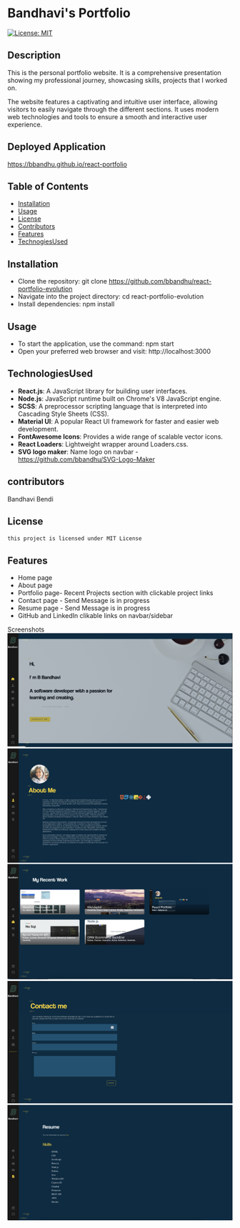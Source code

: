 # Bandhavi's Portfolio
[![License: MIT](https://img.shields.io/badge/License-MIT-yellow.svg)](https://opensource.org/licenses/MIT)

## Description

This is the personal portfolio website. It is a comprehensive presentation showing my professional journey, showcasing  skills, projects that I worked on.

The website features a captivating and intuitive user interface, allowing visitors to easily navigate through the different sections. It uses modern web technologies and tools to ensure a smooth and interactive user experience.

## Deployed Application
https://bbandhu.github.io/react-portfolio

## Table of Contents

- [Installation](#installation)
- [Usage](#usage)
- [License](#license)
- [Contributors](#contributors)
- [Features](#features)
- [TechnogiesUsed](#TechnologiesUsed)

## Installation

* Clone the repository: git clone https://github.com/bbandhu/react-portfolio-evolution
* Navigate into the project directory: cd react-portfolio-evolution
* Install dependencies: npm install

## Usage

- To start the application, use the command: npm start
- Open your preferred web browser and visit: http://localhost:3000

## TechnologiesUsed
- **React.js**: A JavaScript library for building user interfaces.
- **Node.js**: JavaScript runtime built on Chrome's V8 JavaScript engine.
- **SCSS**: A preprocessor scripting language that is interpreted into Cascading Style Sheets (CSS).
- **Material UI**: A popular React UI framework for faster and easier web development.
- **FontAwesome Icons**: Provides a wide range of scalable vector icons.
- **React Loaders**: Lightweight wrapper around Loaders.css.
- **SVG logo maker**: Name logo on navbar - https://github.com/bbandhu/SVG-Logo-Maker


## contributors

Bandhavi Bendi

## License

    this project is licensed under MIT License

## Features


* Home page
* About page
* Portfolio page- Recent Projects section with clickable project links
* Contact page - Send Message is in progress
* Resume page - Send Message is in progress
* GitHub and LinkedIn clikable links on navbar/sidebar



Screenshots
![Image](https://github.com/bbandhu/react-portfolio-evolution/blob/main/src/assets/images/sc1.png)
![Image](https://github.com/bbandhu/react-portfolio-evolution/blob/main/src/assets/images/sc2.png)
![Image](https://github.com/bbandhu/react-portfolio-evolution/blob/main/src/assets/images/sc3.png)
![Image](https://github.com/bbandhu/react-portfolio-evolution/blob/main/src/assets/images/sc4.png)
![Image](https://github.com/bbandhu/react-portfolio-evolution/blob/main/src/assets/images/sc5.png)




